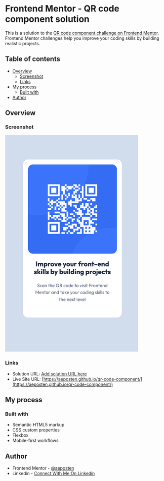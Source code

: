 # Frontend Mentor - QR code component solution

This is a solution to the [QR code component challenge on Frontend Mentor](https://www.frontendmentor.io/challenges/qr-code-component-iux_sIO_H). Frontend Mentor challenges help you improve your coding skills by building realistic projects. 

## Table of contents

- [Overview](#overview)
  - [Screenshot](#screenshot)
  - [Links](#links)
- [My process](#my-process)
  - [Built with](#built-with)
- [Author](#author)

## Overview

### Screenshot

![Screenshot of QR Component Project](./screenshot.png)

### Links

- Solution URL: [Add solution URL here](https://your-solution-url.com)
- Live Site URL: [https://aeposten.github.io/qr-code-component/](https://aeposten.github.io/qr-code-component/)

## My process

### Built with

- Semantic HTML5 markup
- CSS custom properties
- Flexbox
- Mobile-first workflows

## Author

- Frontend Mentor - [@aeposten](https://www.frontendmentor.io/profile/yourusername)
- Linkedin - [Connect With Me On Linkedin](https://www.linkedin.com/in/aeposten/)
